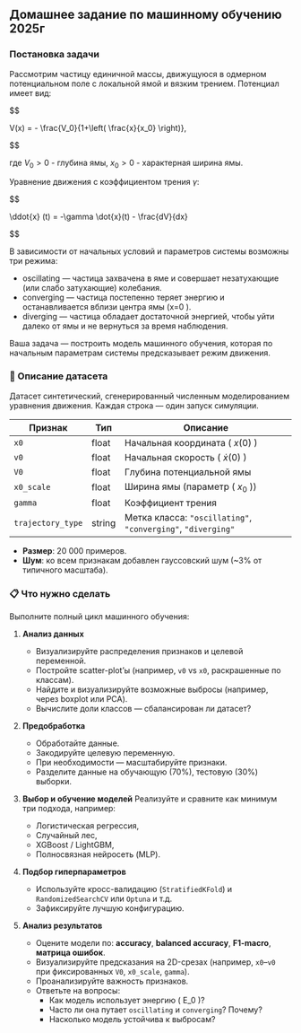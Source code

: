 ## Домашнее задание по машинному обучению 2025г

### Постановка задачи

Рассмотрим частицу единичной массы, движущуюся в одмерном потенциальном поле с локальной ямой и вязким трением. Потенциал имеет вид:

$$

V(x) = - \frac{V_0}{1+\left( \frac{x}{x_0} \right)}, 

$$

где $V_0 > 0$ - глубина ямы, $x_0 > 0$ - характерная ширина ямы.

Уравнение движения с коэффициентом трения $\gamma$:

$$

\ddot{x} (t) = -\gamma \dot{x}(t) - \frac{dV}{dx}

$$

В зависимости от начальных условий и параметров системы возможны три режима:

- oscillating — частица захвачена в яме и совершает незатухающие (или слабо затухающие) колебания.
- converging — частица постепенно теряет энергию и останавливается вблизи центра ямы (x=0 ).
- diverging — частица обладает достаточной энергией, чтобы уйти далеко от ямы и не вернуться за время наблюдения.


Ваша задача — построить модель машинного обучения, которая по начальным параметрам системы предсказывает режим движения.

### 📁 Описание датасета

Датасет синтетический, сгенерированный численным моделированием уравнения движения. Каждая строка — один запуск симуляции.

| Признак           | Тип    | Описание                                                     |
| ----------------- | ------ | ------------------------------------------------------------ |
| `x0`              | float  | Начальная координата \( $x(0)$ \)                            |
| `v0`              | float  | Начальная скорость \( $\dot{x}(0)$ \)                        |
| `V0`              | float  | Глубина потенциальной ямы                                    |
| `x0_scale`        | float  | Ширина ямы (параметр \( $x_0$ \))                            |
| `gamma`           | float  | Коэффициент трения                                           |
| `trajectory_type` | string | Метка класса: `"oscillating"`, `"converging"`, `"diverging"` |

- **Размер**: 20 000 примеров.
- **Шум**: ко всем признакам добавлен гауссовский шум (~3% от типичного масштаба).


### 📋 Что нужно сделать

Выполните полный цикл машинного обучения:

1. **Анализ данных**
   - Визуализируйте распределения признаков и целевой переменной.
   - Постройте scatter-plot’ы (например, `v0` vs `x0`, раскрашенные по классам).
   - Найдите и визуализируйте возможные выбросы (например, через boxplot или PCA).
   - Вычислите доли классов — сбалансирован ли датасет?

2. **Предобработка**
   - Обработайте данные.
   - Закодируйте целевую переменную.
   - При необходимости — масштабируйте признаки.
   - Разделите данные на обучающую (70%), тестовую (30%) выборки.

3. **Выбор и обучение моделей**
   Реализуйте и сравните как минимум три подхода, например:
   - Логистическая регрессия,
   - Случайный лес,
   - XGBoost / LightGBM,
   - Полносвязная нейросеть (MLP).

4. **Подбор гиперпараметров**
   - Используйте кросс-валидацию (`StratifiedKFold`) и `RandomizedSearchCV` или `Optuna` и т.д.
   - Зафиксируйте лучшую конфигурацию.

5. **Анализ результатов**
   - Оцените модели по: **accuracy**, **balanced accuracy**, **F1-macro**, **матрица ошибок**.
   - Визуализируйте предсказания на 2D-срезах (например, `x0`–`v0` при фиксированных `V0`, `x0_scale`, `gamma`).
   - Проанализируйте важность признаков.
   - Ответьте на вопросы:
     - Как модель использует энергию \( E_0 \)?
     - Часто ли она путает `oscillating` и `converging`? Почему?
     - Насколько модель устойчива к выбросам?